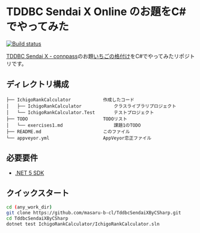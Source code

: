 TDDBC Sendai X Online のお題をC#でやってみた
=====

[![Build status](https://ci.appveyor.com/api/projects/status/wq5xvs1k98k4n204?svg=true)](https://ci.appveyor.com/project/masaru-b-cl/tddbcsendaixbycsharp)

[TDDBC Sendai X - connpass](https://tddbc.connpass.com/event/203954/)のお題[いちごの格付け](https://gist.github.com/135yshr/3a894104e63074ae307e6c26867a6e54)をC#でやってみたリポジトリです。

## ディレクトリ構成

```
├── IchigoRankCalculator            作成したコード
│   ├── IchigoRankCalculator            クラスライブラリプロジェクト
│   └── IchigoRankCalculator.Test       テストプロジェクト
├── TODO                            TODOリスト
│   └── exercises1.md                   課題1のTODO
├── README.md                       このファイル
└── appveyor.yml                    AppVeyor恋正ファイル
```

## 必要要件

- [.NET 5 SDK](https://dotnet.microsoft.com/download/dotnet/5.0)

## クイックスタート

```sh
cd (any_work_dir)
git clone https://github.com/masaru-b-cl/TddbcSendaiXByCSharp.git
cd TddbcSendaiXByCSharp
dotnet test IchigoRankCalculator/IchigoRankCalculator.sln
```
